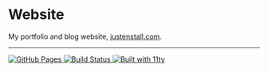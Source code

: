 # Website

My portfolio and blog website, [justenstall.com](https://justenstall.com).

---

<a href="https://justenstall.com">
  <img alt="GitHub Pages"
    src="https://img.shields.io/badge/justenstall.com-blue?logo=github&label=pages&labelColor=181717"/>
</a>
<a href="https://github.com/justenstall/website/actions?query=workflow%3ABuild+branch%3Amain">
  <img alt="Build Status"
    src="https://img.shields.io/github/actions/workflow/status/justenstall/website/build.yml?logo=github&labelColor=181717"/>
</a>
<a href="https://www.11ty.dev/">
  <img alt="Built with 11ty"
    src="https://img.shields.io/badge/built_with_11ty-black?logo=eleventy"/>
</a>
<!-- <a href="https://github.com/learnwithgurpreet/11ty-resume-template">
  <img alt="Built with 11ty-resume-template"
    src="https://img.shields.io/badge/11ty--resume--template-black?logo=eleventy"/>
</a> -->
